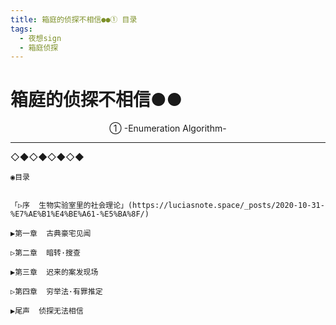 ```yaml
---
title: 箱庭的侦探不相信●●① 目录
tags:
  - 夜想sign
  - 箱庭侦探
---
```


# 箱庭的侦探不相信●●
<center>①  -Enumeration Algorithm-</center>


---
◇◆◇◆◇◆◇◆

    ◉目录


    「▷序  生物实验室里的社会理论」(https://luciasnote.space/_posts/2020-10-31-%E7%AE%B1%E4%BE%A61-%E5%BA%8F/)

    ▶第一章  古典豪宅见闻

    ▷第二章  暗转·搜查

    ▶第三章  迟来的案发现场

    ▷第四章  穷举法·有罪推定

    ▶尾声  侦探无法相信 
